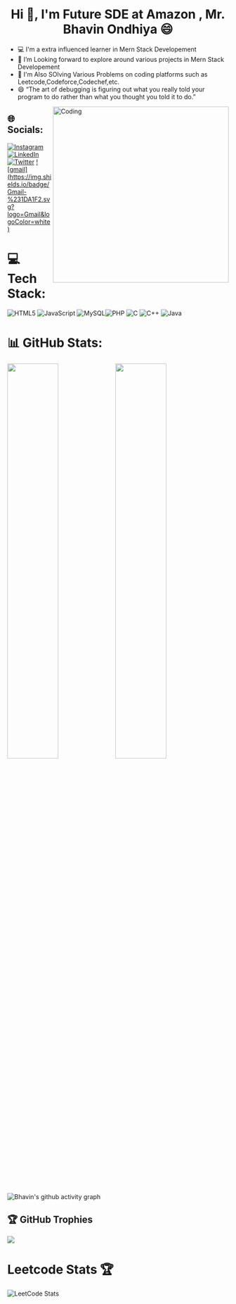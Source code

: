 
<h1 align="center">Hi 👋, I'm Future SDE at Amazon , Mr. Bhavin Ondhiya 😄</h1>


- 💻 I'm a extra influenced learner in Mern Stack Developement
- 🤔 I’m Looking forward to explore around various projects in Mern Stack Developement
- 🌱 I'm Also SOlving Various Problems on coding platforms such as Leetcode,Codeforce,Codechef,etc.
- 😄 “The art of debugging is figuring out what you really told your program to do rather than what you thought you told it to do.”


<img align="right" alt="Coding" width="400" src="https://i.pinimg.com/originals/e8/f4/53/e8f453469a3ec97ecd354df465d73913.gif"/>


## 🌐 Socials:
[![Instagram](https://img.shields.io/badge/Instagram-%23E4405F.svg?logo=Instagram&logoColor=white)](https://www.instagram.com/bhavin_ondhiya/) [![LinkedIn](https://img.shields.io/badge/LinkedIn-%230077B5.svg?logo=linkedin&logoColor=white)](https://www.linkedin.com/in/bhavin-ondhiya-1636b5223) [![Twitter](https://img.shields.io/badge/Twitter-%231DA1F2.svg?logo=Twitter&logoColor=white)](https://twitter.com/bhavin_ondhiya) [![gmail]
(https://img.shields.io/badge/Gmail-%231DA1F2.svg?logo=Gmail&logoColor=white)](https://gmail.com/bhavinondhiya0@gmail.com/) 

# 💻 Tech Stack:
![HTML5](https://img.shields.io/badge/html5-%23E34F26.svg?style=for-the-badge&logo=html5&logoColor=white) ![JavaScript](https://img.shields.io/badge/javascript-%23323330.svg?style=for-the-badge&logo=javascript&logoColor=%green) ![MySQL](https://img.shields.io/badge/MySQL-%23323330.svg?style=for-the-badge&logo=MySQL&logoColor=%23F7DF1E)![PHP](https://img.shields.io/badge/PHP-%2300599C.svg?style=for-the-badge&logo=PHP&logoColor=white)  ![C](https://img.shields.io/badge/c-%2300599C.svg?style=for-the-badge&logo=c&logoColor=white) ![C++](https://img.shields.io/badge/c++-%2300599C.svg?style=for-the-badge&logo=c%2B%2B&logoColor=white) ![Java](https://img.shields.io/badge/java-%23ED8B00.svg?style=for-the-badge&logo=java&logoColor=white) 


# 📊 GitHub Stats:
<img  src="https://github-readme-stats.vercel.app/api?username=bhavinondhiya&count_private=true&show_icons=true&theme=gotham" width="48%" >
<img  src="https://github-readme-streak-stats.herokuapp.com/?user=bhavinondhiya&theme=gotham" width="48%" >
<br>

<!-- ![github graph](https://activity-graph.herokuapp.com/graph?username=bhavinondhiya&theme=gotham&area=true) -->
![Bhavin's github activity graph](https://github-readme-activity-graph.cyclic.app/graph?username=bhavinondhiya&theme=gotham&area=true)

## 🏆 GitHub Trophies
![](https://github-profile-trophy.vercel.app/?username=bhavinondhiya&theme=dracula&no-frame=true&no-bg=true&margin-w=4)


# Leetcode Stats 🏆

![LeetCode Stats](https://leetcard.jacoblin.cool/bhavinondhiya0?theme=gotham=Ubuntu%20Mono&ext=heatmap)
